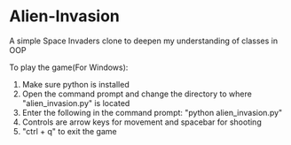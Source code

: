 # Alien-Invasion
A simple Space Invaders clone to deepen my understanding of classes in OOP 

To play the game(For Windows):
1. Make sure python is installed
2. Open the command prompt and change the directory to where "alien_invasion.py" is located
3. Enter the following in the command prompt: "python alien_invasion.py"
4. Controls are arrow keys for movement and spacebar for shooting
5. "ctrl + q" to exit the game
